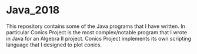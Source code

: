 # Java_2018
This repository contains some of the Java programs that I have written. In particular Conics Project is the most complex/notable program that I wrote in Java for an Algebra II project. Conics Project implements its own scripting language that I designed to plot conics.
